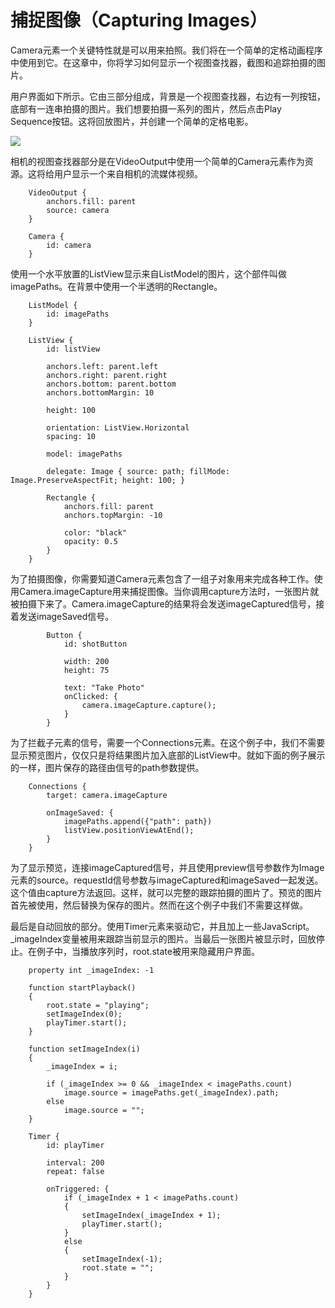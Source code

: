 # 捕捉图像（Capturing Images）

Camera元素一个关键特性就是可以用来拍照。我们将在一个简单的定格动画程序中使用到它。在这章中，你将学习如何显示一个视图查找器，截图和追踪拍摄的图片。

用户界面如下所示。它由三部分组成，背景是一个视图查找器，右边有一列按钮，底部有一连串拍摄的图片。我们想要拍摄一系列的图片，然后点击Play Sequence按钮。这将回放图片，并创建一个简单的定格电影。

![](http://qmlbook.org/_images/camera-ui.png)

相机的视图查找器部分是在VideoOutput中使用一个简单的Camera元素作为资源。这将给用户显示一个来自相机的流媒体视频。

```
    VideoOutput {
        anchors.fill: parent
        source: camera
    }

    Camera {
        id: camera
    }
```

使用一个水平放置的ListView显示来自ListModel的图片，这个部件叫做imagePaths。在背景中使用一个半透明的Rectangle。

```
    ListModel {
        id: imagePaths
    }

    ListView {
        id: listView

        anchors.left: parent.left
        anchors.right: parent.right
        anchors.bottom: parent.bottom
        anchors.bottomMargin: 10

        height: 100

        orientation: ListView.Horizontal
        spacing: 10

        model: imagePaths

        delegate: Image { source: path; fillMode: Image.PreserveAspectFit; height: 100; }

        Rectangle {
            anchors.fill: parent
            anchors.topMargin: -10

            color: "black"
            opacity: 0.5
        }
    }
```

为了拍摄图像，你需要知道Camera元素包含了一组子对象用来完成各种工作。使用Camera.imageCapture用来捕捉图像。当你调用capture方法时，一张图片就被拍摄下来了。Camera.imageCapture的结果将会发送imageCaptured信号，接着发送imageSaved信号。

```
        Button {
            id: shotButton

            width: 200
            height: 75

            text: "Take Photo"
            onClicked: {
                camera.imageCapture.capture();
            }
        }
```

为了拦截子元素的信号，需要一个Connections元素。在这个例子中，我们不需要显示预览图片，仅仅只是将结果图片加入底部的ListView中。就如下面的例子展示的一样，图片保存的路径由信号的path参数提供。

```
    Connections {
        target: camera.imageCapture

        onImageSaved: {
            imagePaths.append({"path": path})
            listView.positionViewAtEnd();
        }
    }
```

为了显示预览，连接imageCaptured信号，并且使用preview信号参数作为Image元素的source。requestId信号参数与imageCaptured和imageSaved一起发送。这个值由capture方法返回。这样，就可以完整的跟踪拍摄的图片了。预览的图片首先被使用，然后替换为保存的图片。然而在这个例子中我们不需要这样做。

最后是自动回放的部分。使用Timer元素来驱动它，并且加上一些JavaScript。_imageIndex变量被用来跟踪当前显示的图片。当最后一张图片被显示时，回放停止。在例子中，当播放序列时，root.state被用来隐藏用户界面。

```
    property int _imageIndex: -1

    function startPlayback()
    {
        root.state = "playing";
        setImageIndex(0);
        playTimer.start();
    }

    function setImageIndex(i)
    {
        _imageIndex = i;

        if (_imageIndex >= 0 && _imageIndex < imagePaths.count)
            image.source = imagePaths.get(_imageIndex).path;
        else
            image.source = "";
    }

    Timer {
        id: playTimer

        interval: 200
        repeat: false

        onTriggered: {
            if (_imageIndex + 1 < imagePaths.count)
            {
                setImageIndex(_imageIndex + 1);
                playTimer.start();
            }
            else
            {
                setImageIndex(-1);
                root.state = "";
            }
        }
    }
```
